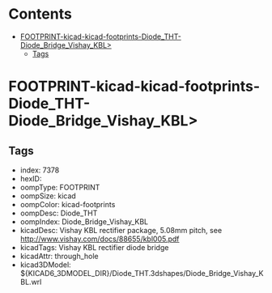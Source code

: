 



Contents
========

* [FOOTPRINT-kicad-kicad-footprints-Diode_THT-Diode_Bridge_Vishay_KBL>](#footprint-kicad-kicad-footprints-diode_tht-diode_bridge_vishay_kbl)
	* [Tags](#tags)

# FOOTPRINT-kicad-kicad-footprints-Diode_THT-Diode_Bridge_Vishay_KBL>

## Tags

- index: 7378
- hexID: 
- oompType: FOOTPRINT
- oompSize: kicad
- oompColor: kicad-footprints
- oompDesc: Diode_THT
- oompIndex: Diode_Bridge_Vishay_KBL
- kicadDesc: Vishay KBL rectifier package, 5.08mm pitch, see http://www.vishay.com/docs/88655/kbl005.pdf
- kicadTags: Vishay KBL rectifier diode bridge
- kicadAttr: through_hole
- kicad3DModel: ${KICAD6_3DMODEL_DIR}/Diode_THT.3dshapes/Diode_Bridge_Vishay_KBL.wrl

